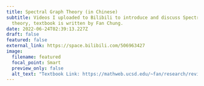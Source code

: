 ```yaml
---
title: Spectral Graph Theory (in Chinese)
subtitle: Videos I uploaded to Bilibili to introduce and discuss Spectral Graph
  theory, textbook is written by Fan Chung.
date: 2022-06-24T02:39:13.227Z
draft: false
featured: false
external_link: https://space.bilibili.com/506963427
image:
  filename: featured
  focal_point: Smart
  preview_only: false
  alt_text: "Textbook Link: https://mathweb.ucsd.edu/~fan/research/revised.html"
---
```

